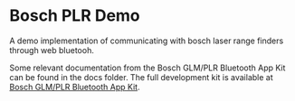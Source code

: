 # Bosch PLR Demo

A demo implementation of communicating with bosch laser range finders through web bluetooh.

Some relevant documentation from the Bosch GLM/PLR Bluetooth App Kit can be found in the docs folder.
The full development kit is available at [Bosch GLM/PLR Bluetooth App Kit](https://developer.bosch.com/products-and-services/sdks/bosch-glm-plr-app-kit).
